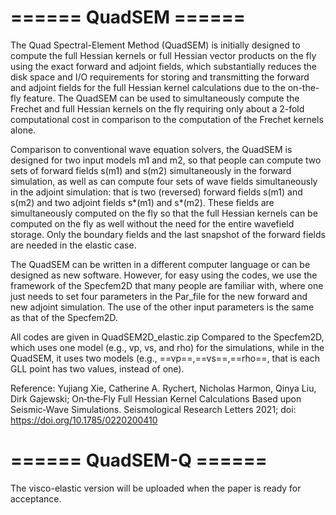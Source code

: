 # ====== QuadSEM ======

The Quad Spectral-Element Method (QuadSEM) is initially designed to compute the full Hessian kernels or full Hessian vector products on the fly using the exact forward and adjoint fields, which substantially reduces the disk space and I/O requirements for storing and transmitting the forward and adjoint fields for the full Hessian kernel calculations due to the on-the-fly feature. The QuadSEM can be used to simultaneously compute the Frechet and full Hessian kernels on the fly requiring only about a 2-fold computational cost in comparison to the computation of the Frechet kernels alone.

Comparison to conventional wave equation solvers, the QuadSEM is designed for two input models m1 and m2, so that people can compute two sets of forward fields s(m1) and s(m2) simultaneously in the forward simulation, as well as can compute four sets of wave fields simultaneously in the adjoint simulation: that is two (reversed) forward fields s(m1) and s(m2) and two adjoint fields s*(m1) and s*(m2). These fields are simultaneously computed on the fly so that the full Hessian kernels can be computed on the fly as well without the need for the entire wavefield storage. Only the boundary fields and the last snapshot of the forward fields are needed in the elastic case.

The QuadSEM can be written in a different computer language or can be designed as new software. However, for easy using the codes, we use the framework of the Specfem2D that many people are familiar with, where one just needs to set four parameters in the Par_file for the new forward and new adjoint simulation. The use of the other input parameters is the same as that of the Specfem2D. 

All codes are given in QuadSEM2D_elastic.zip 
Compared to the Specfem2D, which uses one model (e.g., vp, vs, and rho) for the simulations, while in the QuadSEM, it uses two models (e.g., ==vp==,==vs==,==rho==, that is each GLL point has two values, instead of one).


Reference:
Yujiang Xie, Catherine A. Rychert, Nicholas Harmon, Qinya Liu, Dirk Gajewski; On‐the‐Fly Full Hessian Kernel Calculations Based upon Seismic‐Wave Simulations. Seismological Research Letters 2021; doi: https://doi.org/10.1785/0220200410

# ====== QuadSEM-Q ======
The visco-elastic version will be uploaded when the paper is ready for acceptance. 

